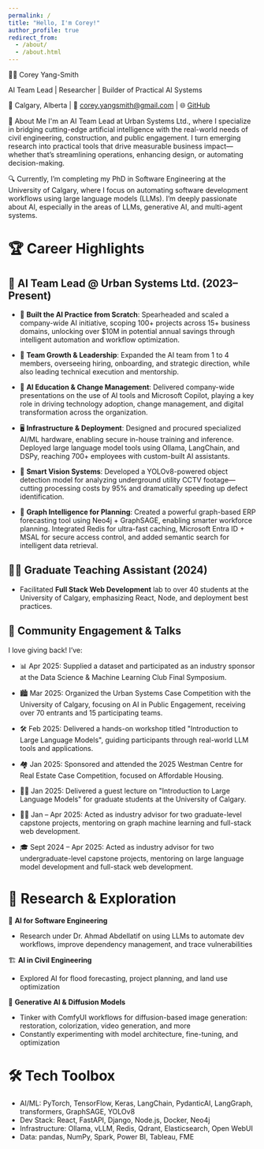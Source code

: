 ```yaml
---
permalink: /
title: "Hello, I'm Corey!"
author_profile: true
redirect_from: 
  - /about/
  - /about.html
---
```

👨‍💻 Corey Yang-Smith

AI Team Lead | Researcher | Builder of Practical AI Systems

📍 Calgary, Alberta | 📧 [corey.yangsmith@gmail.com](mailto:corey.yangsmith@gmail.com) | 🌐 [GitHub](https://github.com/coreyyangsmith)

🚀 About Me
I'm an AI Team Lead at Urban Systems Ltd., where I specialize in bridging cutting-edge artificial intelligence with the real-world needs of civil engineering, construction, and public engagement. I turn emerging research into practical tools that drive measurable business impact—whether that’s streamlining operations, enhancing design, or automating decision-making.

🔍 Currently, I’m completing my PhD in Software Engineering at the University of Calgary, where I focus on automating software development workflows using large language models (LLMs). I’m deeply passionate about AI, especially in the areas of LLMs, generative AI, and multi-agent systems.

🏆 Career Highlights
======
🧠 AI Team Lead @ Urban Systems Ltd. (2023–Present)
------
* 🚀 **Built the AI Practice from Scratch**: Spearheaded and scaled a company-wide AI initiative, scoping 100+ projects across 15+ business domains, unlocking over $10M in potential annual savings through intelligent automation and workflow optimization.

* 👥 **Team Growth & Leadership**: Expanded the AI team from 1 to 4 members, overseeing hiring, onboarding, and strategic direction, while also leading technical execution and mentorship.

* 📣 **AI Education & Change Management**: Delivered company-wide presentations on the use of AI tools and Microsoft Copilot, playing a key role in driving technology adoption, change management, and digital transformation across the organization.

* 🖥️ **Infrastructure & Deployment**: Designed and procured specialized AI/ML hardware, enabling secure in-house training and inference. Deployed large language model tools using Ollama, LangChain, and DSPy, reaching 700+ employees with custom-built AI assistants.

* 🎯 **Smart Vision Systems**: Developed a YOLOv8-powered object detection model for analyzing underground utility CCTV footage—cutting processing costs by 95% and dramatically speeding up defect identification.

* 🧩 **Graph Intelligence for Planning**: Created a powerful graph-based ERP forecasting tool using Neo4j + GraphSAGE, enabling smarter workforce planning. Integrated Redis for ultra-fast caching, Microsoft Entra ID + MSAL for secure access control, and added semantic search for intelligent data retrieval.

🧑‍🏫 Graduate Teaching Assistant (2024)
-----
* Facilitated **Full Stack Web Development** lab to over 40 students at the University of Calgary, emphasizing React, Node, and deployment best practices.

💬 Community Engagement & Talks
-----
I love giving back! I’ve:
* 📊 Apr 2025: Supplied a dataset and participated as an industry sponsor at the Data Science & Machine Learning Club Final Symposium.

* 🏙️ Mar 2025: Organized the Urban Systems Case Competition with the University of Calgary, focusing on AI in Public Engagement, receiving over 70 entrants and 15 participating teams.

* 🛠️ Feb 2025: Delivered a hands-on workshop titled "Introduction to Large Language Models", guiding participants through real-world LLM tools and applications.

* 🏘️ Jan 2025: Sponsored and attended the 2025 Westman Centre for Real Estate Case Competition, focused on Affordable Housing.

* 🧑‍🏫 Jan 2025: Delivered a guest lecture on "Introduction to Large Language Models" for graduate students at the University of Calgary.

* 👨‍🔬 Jan – Apr 2025: Acted as industry advisor for two graduate-level capstone projects, mentoring on graph machine learning and full-stack web development.

* 🎓 Sept 2024 – Apr 2025: Acted as industry advisor for two undergraduate-level capstone projects, mentoring on large language model development and full-stack web development.

🧪 Research & Exploration
======
🧵 **AI for Software Engineering**
* Research under Dr. Ahmad Abdellatif on using LLMs to automate dev workflows, improve dependency management, and trace vulnerabilities

🏗️ **AI in Civil Engineering**
* Explored AI for flood forecasting, project planning, and land use optimization

🎨 **Generative AI & Diffusion Models**
* Tinker with ComfyUI workflows for diffusion-based image generation: restoration, colorization, video generation, and more
* Constantly experimenting with model architecture, fine-tuning, and optimization

🛠️ Tech Toolbox
======
* AI/ML: PyTorch, TensorFlow, Keras, LangChain, PydanticAI, LangGraph, transformers, GraphSAGE, YOLOv8
* Dev Stack: React, FastAPI, Django, Node.js, Docker, Neo4j
* Infrastructure: Ollama, vLLM, Redis, Qdrant, Elasticsearch, Open WebUI
* Data: pandas, NumPy, Spark, Power BI, Tableau, FME
